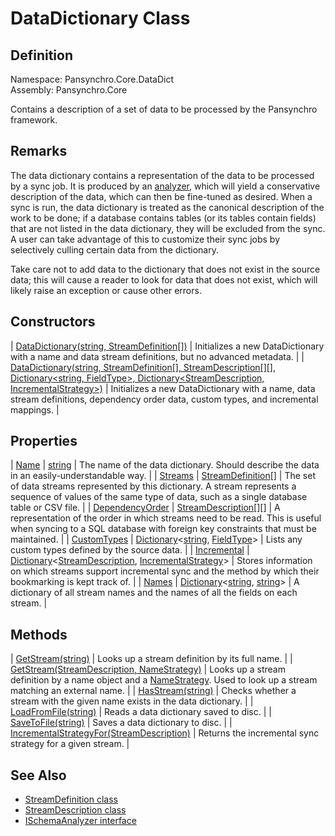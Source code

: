 # DataDictionary Class

## Definition

Namespace: Pansynchro.Core.DataDict<BR>
Assembly: Pansynchro.Core

Contains a description of a set of data to be processed by the Pansynchro framework.

## Remarks

The data dictionary contains a representation of the data to be processed by a sync job.  It is produced by an [analyzer](Pansynchro.Core.ISchemaAnalyzer.html), which will yield a conservative description of the data, which can then be fine-tuned as desired.  When a sync is run, the data dictionary is treated as the canonical description of the work to be done; if a database contains tables (or its tables contain fields) that are not listed in the data dictionary, they will be excluded from the sync.  A user can take advantage of this to customize their sync jobs by selectively culling certain data from the dictionary.

Take care not to add data to the dictionary that does not exist in the source data; this will cause a reader to look for data that does not exist, which will likely raise an exception or cause other errors.

## Constructors

| [DataDictionary(string, StreamDefinition[])](Pansynchro.Core.DataDict.DataDictionary.ctor.html#c0) | Initializes a new DataDictionary with a name and data stream definitions, but no advanced metadata. |
| [DataDictionary(string, StreamDefinition[], StreamDescription[][], Dictionary&lt;string, FieldType&gt;, Dictionary&lt;StreamDescription, IncrementalStrategy&gt;)](Pansynchro.Core.DataDict.DataDictionary.ctor.html#c1) | Initializes a new DataDictionary with a name, data stream definitions, dependency order data, custom types, and incremental mappings. |

## Properties

| [Name](Pansynchro.Core.DataDict.DataDictionary.Name.html) | [string](https://docs.microsoft.com/en-us/dotnet/api/system.string) | The name of the data dictionary.  Should describe the data in an easily-understandable way. |
| [Streams](Pansynchro.Core.DataDict.DataDictionary.Streams.html) | [StreamDefinition](Pansynchro.Core.DataDict.StreamDefinition.html)[] | The set of data streams represented by this dictionary.  A stream represents a sequence of values of the same type of data, such as a single database table or CSV file. |
| [DependencyOrder](Pansynchro.Core.DataDict.DataDictionary.DependencyOrder.html) | [StreamDescription](Pansynchro.Core.StreamDescription.html)[][] | A representation of the order in which streams need to be read. This is useful when syncing to a SQL database with foreign key constraints that must be maintained. |
| [CustomTypes](Pansynchro.Core.DataDict.DataDictionary.CustomTypes.html) | [Dictionary](https://docs.microsoft.com/en-us/dotnet/api/system.collections.generic.dictionary-2)&lt;[string](https://docs.microsoft.com/en-us/dotnet/api/system.string), [FieldType](Pansynchro.Core.DataDict.FieldType.html)&gt; | Lists any custom types defined by the source data. |
| [Incremental](Pansynchro.Core.DataDict.DataDictionary.Incremental.html) | [Dictionary](https://docs.microsoft.com/en-us/dotnet/api/system.collections.generic.dictionary-2)&lt;[StreamDescription](Pansynchro.Core.StreamDescription.html), [IncrementalStrategy](Pansynchro.Core.Incremental.IncrementalStrategy.html)&gt; | Stores information on which streams support incremental sync and the method by which their bookmarking is kept track of. |
| [Names](Pansynchro.Core.DataDict.DataDictionary.Names.html) | [Dictionary](https://docs.microsoft.com/en-us/dotnet/api/system.collections.generic.dictionary-2)&lt;[string](https://docs.microsoft.com/en-us/dotnet/api/system.string), [string](https://docs.microsoft.com/en-us/dotnet/api/system.string)&gt; | A dictionary of all stream names and the names of all the fields on each stream. |

## Methods

| [GetStream(string)](Pansynchro.Core.DataDict.DataDictionary.GetStream.html#m0) | Looks up a stream definition by its full name. |
| [GetStream(StreamDescription, NameStrategy)](Pansynchro.Core.DataDict.DataDictionary.GetStream.html#m1) | Looks up a stream definition by a name object and a [NameStrategy](Pansynchro.Core.DataDict.NameStrategy).  Used to look up a stream matching an external name. |
| [HasStream(string)](Pansynchro.Core.DataDict.DataDictionary.HasStream.html) | Checks whether a stream with the given name exists in the data dictionary. |
| [LoadFromFile(string)](Pansynchro.Core.DataDict.DataDictionary.LoadFromFile.html) | Reads a data dictionary saved to disc. |
| [SaveToFile(string)](Pansynchro.Core.DataDict.DataDictionary.SaveToFile.html) | Saves a data dictionary to disc. |
| [IncrementalStrategyFor(StreamDescription)](Pansynchro.Core.DataDict.DataDictionary.IncrementalStrategyFor.html) | Returns the incremental sync strategy for a given stream. |

## See Also

* [StreamDefinition class](Pansynchro.Core.DataDict.DataDictionary.StreamDefinition.html)
* [StreamDescription class](Pansynchro.Core.DataDict.DataDictionary.StreamDescription.html)
* [ISchemaAnalyzer interface](Pansynchro.Core.ISchemaAnalyzer.html)
